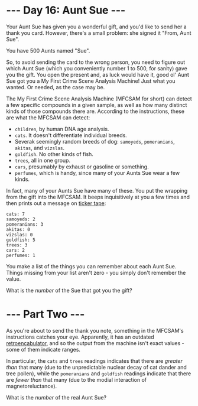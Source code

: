 ﻿# --- Day 16: Aunt Sue ---

Your Aunt Sue has given you a wonderful gift, and you'd like to send her a thank you card.  However, there's a small problem: she signed it "From, Aunt Sue".

You have 500 Aunts named "Sue".

So, to avoid sending the card to the wrong person, you need to figure out which Aunt Sue (which you conveniently number 1 to 500, for sanity) gave you the gift.  You open the present and, as luck would have it, good ol' Aunt Sue got you a My First Crime Scene Analysis Machine!  Just what you wanted.  Or needed, as the case may be.

The My First Crime Scene Analysis Machine (MFCSAM for short) can detect a few specific compounds in a given sample, as well as how many distinct kinds of those compounds there are. According to the instructions, these are what the MFCSAM can detect:


* ```children```, by human DNA age analysis.
* ```cats```.  It doesn't differentiate individual breeds.
* Severak seemingly random breeds of dog: ```samoyeds```, ```pomeranians```, ```akitas```, and ```vizslas```.
* ```goldfish```.  No other kinds of fish.
* ```trees```, all in one group.
* ```cars```, presumably by exhaust or gasoline or something.
* ```perfumes```, which is handy, since many of your Aunts Sue wear a few kinds.


In fact, many of your Aunts Sue have many of these.  You put the wrapping from the gift into the MFCSAM.  It beeps inquisitively at you a few times and then prints out a message on [ticker tape](https://en.wikipedia.org/wiki/Ticker_tape):

```children: 3
cats: 7
samoyeds: 2
pomeranians: 3
akitas: 0
vizslas: 0
goldfish: 5
trees: 3
cars: 2
perfumes: 1
```

You make a list of the things you can remember about each Aunt Sue.  Things missing from your list aren't zero - you simply don't remember the value.

What is the *number* of the Sue that got you the gift?

# --- Part Two ---

As you're about to send the thank you note, something in the MFCSAM's instructions catches your eye.  Apparently, it has an outdated [retroencabulator](https://www.youtube.com/watch?v=RXJKdh1KZ0w), and so the output from the machine isn't exact values - some of them indicate ranges.

In particular, the ```cats``` and ```trees``` readings indicates that there are *greater than* that many (due to the unpredictable nuclear decay of cat dander and tree pollen), while the ```pomeranians``` and ```goldfish``` readings indicate that there are *fewer than* that many (due to the modial interaction of magnetoreluctance).

What is the *number* of the real Aunt Sue?
